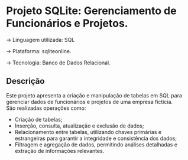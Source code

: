 # Projeto SQLite: Gerenciamento de Funcionários e Projetos.

-> Linguagem utilizada: SQL

-> Plataforma: sqliteonline.

-> Tecnologia: Banco de Dados Relacional. 

## Descrição

Este projeto apresenta a criação e manipulação de tabelas em SQL para gerenciar dados de funcionários e projetos de uma empresa fictícia.  
São realizadas operações como:  
- Criação de tabelas;  
- Inserção, consulta, atualização e exclusão de dados;  
- Relacionamento entre tabelas, utilizando chaves primárias e estrangeiras para garantir a integridade e consistência dos dados;
- Filtragem e agregação de dados, permitindo análises detalhadas e extração de informações relevantes.




